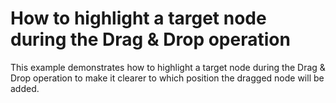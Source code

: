 # How to highlight a target node during the Drag & Drop operation


<p>This example demonstrates how to highlight a target node during the Drag & Drop operation to make it clearer to which position the dragged node will be added.</p>

<br/>


